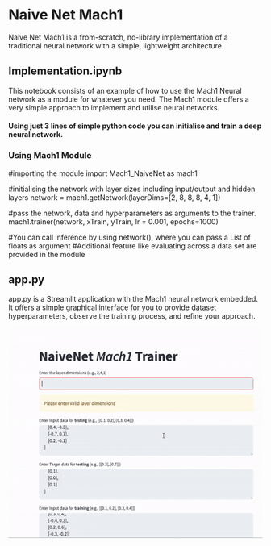 # Naive Net Mach1
Naive Net Mach1 is a from-scratch, no-library implementation of a traditional neural network with a simple, lightweight architecture.

## Implementation.ipynb

This notebook consists of an example of how to use the Mach1 Neural network as a module for whatever you need. The Mach1 module offers a very simple approach to implement and utilise neural networks. 
#### Using just 3 lines of simple python code you can initialise and train a deep neural network.

### Using Mach1 Module
#importing the module
import Mach1_NaiveNet as mach1 

#initialising the network with layer sizes including input/output and hidden layers
network = mach1.getNetwork(layerDims=[2, 8, 8, 8, 4, 1]) 

#pass the network, data and hyperparameters as arguments to the trainer.
mach1.trainer(network, xTrain, yTrain, lr = 0.001, epochs=1000) 

#You can call inference by using network(), where you can pass a List of floats as argument
#Additional feature like evaluating across a data set are provided in the module

## app.py
app.py is a Streamlit application with the Mach1 neural network embedded. It offers a simple graphical interface for you to provide dataset hyperparameters, observe the training process, and refine your approach.


![Training Animation](app.gif)
